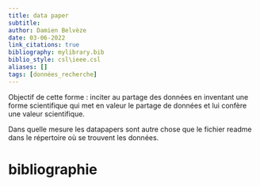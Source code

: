 ```yaml
---
title: data paper
subtitle:
author: Damien Belvèze
date: 03-06-2022
link_citations: true
bibliography: mylibrary.bib
biblio_style: csl\ieee.csl
aliases: []
tags: [données_recherche]
---
```


Objectif de cette forme : inciter au partage des données en inventant une forme scientifique qui met en valeur le partage de données et lui confère une valeur scientifique. 

Dans quelle mesure les datapapers sont autre chose que le fichier readme dans le répertoire où se trouvent les données. 








# bibliographie

